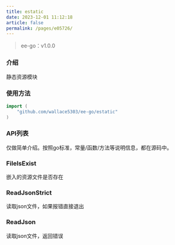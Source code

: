 ```yaml
---
title: estatic
date: 2023-12-01 11:12:18
article: false
permalink: /pages/e05726/
---
```


> ee-go：v1.0.0

###  介绍
静态资源模块

###  使用方法
```go
import (
	"github.com/wallace5303/ee-go/estatic"
)
```

###  API列表
仅做简单介绍。按照go标准，常量/函数/方法等说明信息，都在源码中。

###  FileIsExist
嵌入的资源文件是否存在

###  ReadJsonStrict
读取json文件，如果报错直接退出

###  ReadJson
读取json文件，返回错误